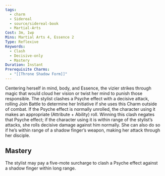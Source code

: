```yaml
---
tags:
  - charm
  - Sidereal
  - source/sidereal-book
  - Martial-Arts
Cost: 3m, 1wp
Mins: Martial Arts 4, Essence 2
Type: Reflexive
Keywords:
  - Clash
  - Decisive-only
  - Mastery
Duration: Instant
Prerequisite Charms:
  - "[[Throne Shadow Form]]"
---
```

Centering herself in mind, body, and Essence, the vizier strikes through magic that would cloud her vision or twist her mind to punish those responsible. The stylist clashes a Psyche effect with a decisive attack, rolling Join Battle to determine her Initiative if she uses this Charm outside of combat. If the Psyche effect is normally unrolled, the character using it makes an appropriate (Attribute + Ability) roll. Winning this clash negates that Psyche effect; if the character using it is within range of the stylist’s attacks, she rolls decisive damage against him normally. She can also do so if he’s within range of a shadow finger’s weapon, making her attack through her disciple. 
## Mastery

The stylist may pay a five-mote surcharge to clash a Psyche effect against a shadow finger within long range.